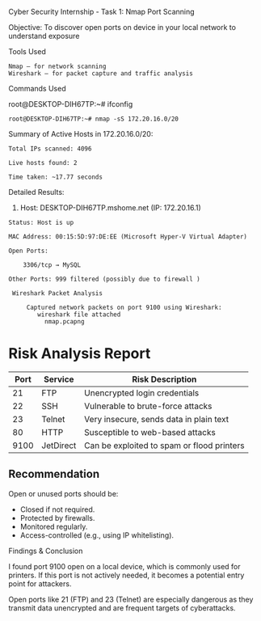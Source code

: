  Cyber Security Internship - Task 1: Nmap Port Scanning
 
 
 Objective:
   To discover open ports on device in your local network to understand exposure 
  
  Tools Used

    Nmap – for network scanning
    Wireshark – for packet capture and traffic analysis

 Commands Used

   root@DESKTOP-DIH67TP:~# ifconfig
   
    root@DESKTOP-DIH67TP:~# nmap -sS 172.20.16.0/20

 Summary of Active Hosts in 172.20.16.0/20:

    Total IPs scanned: 4096

    Live hosts found: 2

    Time taken: ~17.77 seconds

 Detailed Results:
  1. Host: DESKTOP-DIH67TP.mshome.net (IP: 172.20.16.1)

    Status: Host is up

    MAC Address: 00:15:5D:97:DE:EE (Microsoft Hyper-V Virtual Adapter)

    Open Ports:

        3306/tcp → MySQL

    Other Ports: 999 filtered (possibly due to firewall )

     Wireshark Packet Analysis 

         Captured network packets on port 9100 using Wireshark:
            wireshark file attached 
              nmap.pcapng



#  Risk Analysis Report

| Port  | Service   | Risk Description                         |
|-------|-----------|-------------------------------------------|
| 21    | FTP       | Unencrypted login credentials             |
| 22    | SSH       | Vulnerable to brute-force attacks         |
| 23    | Telnet    | Very insecure, sends data in plain text   |
| 80    | HTTP      | Susceptible to web-based attacks          |
| 9100  | JetDirect | Can be exploited to spam or flood printers|

##  Recommendation

Open or unused ports should be:
- Closed if not required.
- Protected by firewalls.
- Monitored regularly.
- Access-controlled (e.g., using IP whitelisting).

 Findings & Conclusion

I found port 9100 open on a local device, which is commonly used for printers. If this port is not actively needed, it becomes a potential entry point for attackers.

Open ports like 21 (FTP) and 23 (Telnet) are especially dangerous as they transmit data unencrypted and are frequent targets of cyberattacks.



